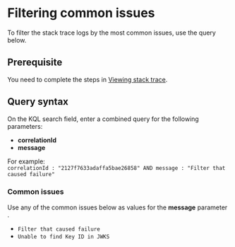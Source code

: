 # Filtering common issues

To filter the stack trace logs by the most common issues, use the query below.

## Prerequisite

You need to complete the steps in [Viewing stack trace](https://docs.developer.tech.gov.sg/docs/apex-cloud-troubleshooting-guide/docs/logs/viewing-stack-trace).

## Query syntax

On the KQL search field, enter a combined query for the following parameters:

- **correlationId**
- **message**

For example:<br>
`correlationId : "2127f7633adaffa5bae26858" AND message : "Filter that caused failure"`

### Common issues

Use any of the common issues below as values for the **message** parameter .

- `Filter that caused failure` 
- `Unable to find Key ID in JWKS`
